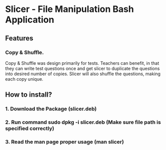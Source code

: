 # Slicer - File Manipulation Bash Application

## Features
### Copy & Shuffle. 
Copy & Shuffle was design primarily for tests.
Teachers can benefit, in that they can write test questions once and get slicer to duplicate the questions into desired number of copies. Slicer will also shuffle the questions, making each copy unique.

## How to install?
### 1. Download the Package (slicer.deb)
### 2. Run command sudo dpkg -i slicer.deb (Make sure file path is specified correctly)
### 3. Read the man page proper usage (man slicer)
